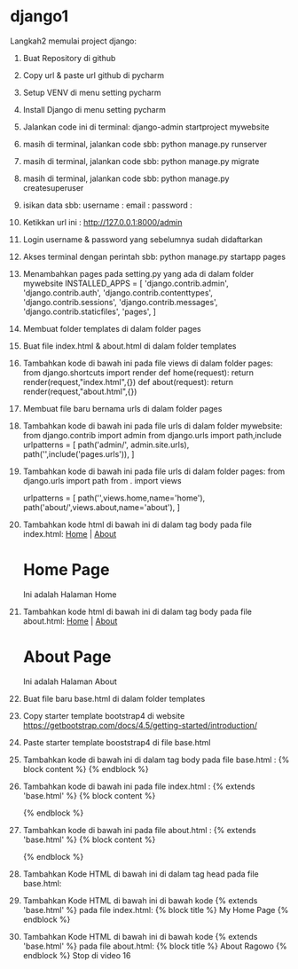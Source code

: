 # django1
Langkah2 memulai project django:
1. Buat Repository di github
2. Copy url & paste url github di pycharm
3. Setup VENV di menu setting pycharm
4. Install Django di menu setting pycharm
5. Jalankan code ini di terminal:
   django-admin startproject mywebsite
6. masih di terminal, jalankan code sbb:
   python manage.py runserver
7. masih di terminal, jalankan code sbb:
   python manage.py migrate
8. masih di terminal, jalankan code sbb:
   python manage.py createsuperuser 
9. isikan data sbb:
   username : 
   email :
   password :
10. Ketikkan url ini : http://127.0.0.1:8000/admin
11. Login username & password yang sebelumnya sudah didaftarkan
12. Akses terminal dengan perintah sbb:
    python manage.py startapp pages
13. Menambahkan pages pada setting.py yang ada di dalam folder mywebsite
    INSTALLED_APPS = [
    'django.contrib.admin',
    'django.contrib.auth',
    'django.contrib.contenttypes',
    'django.contrib.sessions',
    'django.contrib.messages',
    'django.contrib.staticfiles',
    'pages',
    ]
14. Membuat folder templates di dalam folder pages
15. Buat file index.html & about.html di dalam folder templates
16. Tambahkan kode di bawah ini pada file views di dalam folder pages:
    from django.shortcuts import render
    def home(request):
       return render(request,"index.html",{})
    def about(request):
       return render(request,"about.html",{})
17. Membuat file baru bernama urls di dalam folder pages
18. Tambahkan kode di bawah ini pada file urls di dalam folder mywebsite:
    from django.contrib import admin
    from django.urls import path,include
    urlpatterns = [
            path('admin/', admin.site.urls),
            path('',include('pages.urls')),
        ]
19. Tambahkan kode di bawah ini pada file urls di dalam folder pages:
    from django.urls import path
    from . import views

    urlpatterns = [
            path('',views.home,name='home'),
            path('about/',views.about,name='about'),
        ]
20. Tambahkan kode html di bawah ini di dalam tag body pada file index.html:
    <a href="{% url 'home' %}">Home</a> | <a href="{% url 'about' %}">About</a>
    <h1>Home Page</h1>
    <p>Ini adalah Halaman Home </p>    
21. Tambahkan kode html di bawah ini di dalam tag body pada file about.html:
    <a href="{% url 'home' %}">Home</a> | <a href="{% url 'about' %}">About</a>
    <h1>About Page</h1>
    <p>Ini adalah Halaman About </p>
22. Buat file baru base.html di dalam folder templates
23. Copy starter template bootstrap4 di website https://getbootstrap.com/docs/4.5/getting-started/introduction/
24. Paste starter template booststrap4 di file base.html
25. Tambahkan kode di bawah ini di dalam tag body pada file base.html :
    {% block content %}
    {% endblock %}
26. Tambahkan kode di bawah ini pada file index.html :
    {% extends 'base.html' %}
    {% block content %}
    <!DOCTYPE html>
    <html lang="en">
    </html>
    {% endblock %}
27. Tambahkan kode di bawah ini pada file about.html :
    {% extends 'base.html' %}
    {% block content %}
    <!DOCTYPE html>
    <html lang="en">
    </html>
    {% endblock %}
28. Tambahkan Kode HTML di bawah ini di dalam tag head pada file base.html:
    <title>{% block title %}{% endblock %}</title>
29. Tambahkan Kode HTML di bawah ini di bawah kode {% extends 'base.html' %} pada file index.html:
    {% block title %} My Home Page {% endblock %}
30. Tambahkan Kode HTML di bawah ini di bawah kode {% extends 'base.html' %} pada file about.html:
    {% block title %} About Ragowo {% endblock %}
Stop di video 16